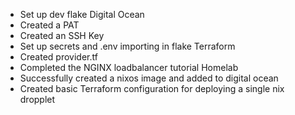 - Set up dev flake
Digital Ocean
- Created a PAT
- Created an SSH Key 
- Set up secrets and .env importing in flake
Terraform
- Created provider.tf
- Completed the NGINX loadbalancer tutorial
Homelab
- Successfully created a nixos image and added to digital ocean
- Created basic Terraform configuration for deploying a single nix dropplet 